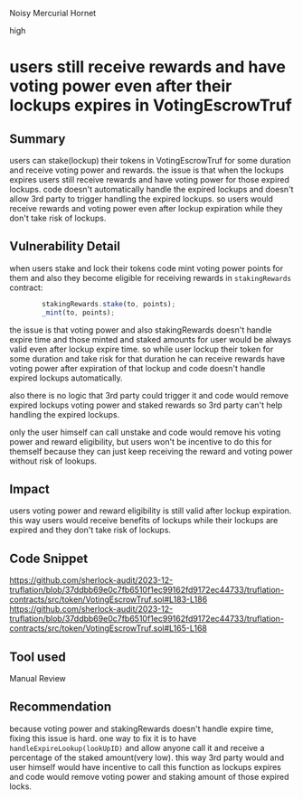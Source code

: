 Noisy Mercurial Hornet

high

# users still receive rewards and have voting power even after their lockups expires in VotingEscrowTruf

## Summary
users can stake(lockup) their tokens in VotingEscrowTruf for some duration and receive voting power and rewards. the issue is that when the lockups expires users still receive rewards and have voting power for those expired lockups. code doesn't automatically handle the expired lockups and doesn't allow 3rd party to trigger handling the expired lockups. so users would receive rewards and voting power even after lockup expiration while they don't take risk of lockups.

## Vulnerability Detail
when users stake and lock their tokens code mint voting power points for them and also they become eligible for receiving rewards in `stakingRewards` contract:
```javascript
        stakingRewards.stake(to, points);
        _mint(to, points);
```
the issue is that voting power and also stakingRewards doesn't handle expire time and those minted and staked amounts for user would be always valid even after lockup expire time. so while user lockup their token for some duration and take risk for that duration he can receive rewards have voting power after expiration of that lockup and code doesn't handle expired lockups automatically.

also there is no logic that 3rd party could trigger it and code would remove expired lockups voting power and staked rewards so 3rd party can't help handling the expired lockups.

only the user himself can call unstake and code would remove his voting power and reward eligibility, but users won't be incentive to do this for themself because they can just keep receiving the reward and voting power without risk of lookups.

## Impact
users voting power and reward eligibility is still valid after lockup expiration. this way users would receive benefits of lockups while their lockups are expired and they don't take risk of lockups. 

## Code Snippet
https://github.com/sherlock-audit/2023-12-truflation/blob/37ddbb69e0c7fb6510f1ec99162fd9172ec44733/truflation-contracts/src/token/VotingEscrowTruf.sol#L183-L186
https://github.com/sherlock-audit/2023-12-truflation/blob/37ddbb69e0c7fb6510f1ec99162fd9172ec44733/truflation-contracts/src/token/VotingEscrowTruf.sol#L165-L168

## Tool used
Manual Review

## Recommendation
because voting power and stakingRewards doesn't handle expire time, fixing this issue is hard. one way to fix it is to have `handleExpireLookup(lookUpID)` and allow anyone call it and receive a percentage of the staked amount(very low). this way 3rd party would  and user himself would have  incentive to call this function as lockups expires and code would remove voting power and staking amount of those expired locks.